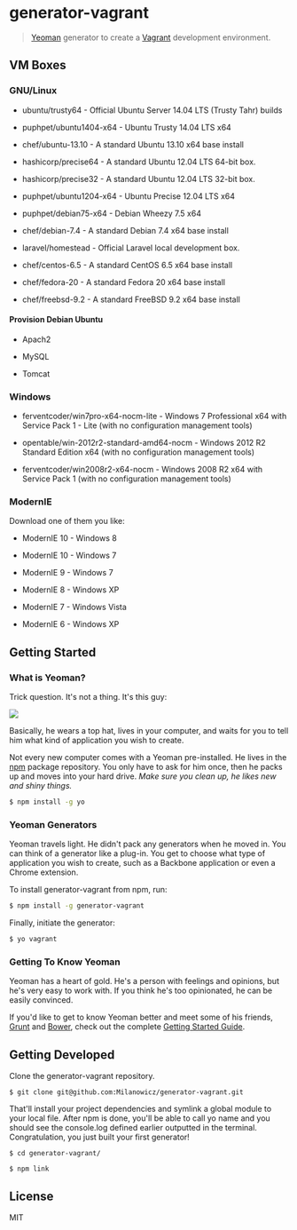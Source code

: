 # generator-vagrant

> [Yeoman](http://yeoman.io) generator to create a [Vagrant](http://www.vagrantup.com/) development environment.


## VM Boxes

### GNU/Linux

* ubuntu/trusty64 - Official Ubuntu Server 14.04 LTS (Trusty Tahr) builds

* puphpet/ubuntu1404-x64 - Ubuntu Trusty 14.04 LTS x64

* chef/ubuntu-13.10 - A standard Ubuntu 13.10 x64 base install

* hashicorp/precise64 - A standard Ubuntu 12.04 LTS 64-bit box.

* hashicorp/precise32 - A standard Ubuntu 12.04 LTS 32-bit box.

* puphpet/ubuntu1204-x64 - Ubuntu Precise 12.04 LTS x64

* puphpet/debian75-x64 - Debian Wheezy 7.5 x64

* chef/debian-7.4 - A standard Debian 7.4 x64 base install

* laravel/homestead - Official Laravel local development box.

* chef/centos-6.5 - A standard CentOS 6.5 x64 base install

* chef/fedora-20 - A standard Fedora 20 x64 base install

* chef/freebsd-9.2 - A standard FreeBSD 9.2 x64 base install


#### Provision Debian Ubuntu

* Apach2

* MySQL

* Tomcat


### Windows

* ferventcoder/win7pro-x64-nocm-lite - Windows 7 Professional x64 with Service Pack 1 - Lite (with no configuration management tools)

* opentable/win-2012r2-standard-amd64-nocm - Windows 2012 R2 Standard Edition x64 (with no configuration management tools)

* ferventcoder/win2008r2-x64-nocm - Windows 2008 R2 x64 with Service Pack 1 (with no configuration management tools)


### ModernIE

Download one of them you like:

* ModernIE 10 - Windows 8

* ModernIE 10 - Windows 7

* ModernIE 9 - Windows 7

* ModernIE 8 - Windows XP

* ModernIE 7 - Windows Vista

* ModernIE 6 - Windows XP


## Getting Started

### What is Yeoman?

Trick question. It's not a thing. It's this guy:

![](http://i.imgur.com/JHaAlBJ.png)

Basically, he wears a top hat, lives in your computer, and waits for you to tell him what kind of application you wish to create.

Not every new computer comes with a Yeoman pre-installed. He lives in the [npm](https://npmjs.org) package repository. You only have to ask for him once, then he packs up and moves into your hard drive. *Make sure you clean up, he likes new and shiny things.*

```bash
$ npm install -g yo
```

### Yeoman Generators

Yeoman travels light. He didn't pack any generators when he moved in. You can think of a generator like a plug-in. You get to choose what type of application you wish to create, such as a Backbone application or even a Chrome extension.

To install generator-vagrant from npm, run:

```bash
$ npm install -g generator-vagrant
```

Finally, initiate the generator:

```bash
$ yo vagrant
```

### Getting To Know Yeoman

Yeoman has a heart of gold. He's a person with feelings and opinions, but he's very easy to work with. If you think he's too opinionated, he can be easily convinced.

If you'd like to get to know Yeoman better and meet some of his friends, [Grunt](http://gruntjs.com) and [Bower](http://bower.io), check out the complete [Getting Started Guide](https://github.com/yeoman/yeoman/wiki/Getting-Started).


## Getting Developed


Clone the generator-vagrant repository.

```
$ git clone git@github.com:Milanowicz/generator-vagrant.git
```

That'll install your project dependencies and symlink a global module to your local file. After npm is done, you'll be able to call yo name and you should see the console.log defined earlier outputted in the terminal. Congratulation, you just built your first generator!

```
$ cd generator-vagrant/
```

```
$ npm link
```


## License

MIT
